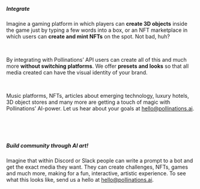 
&nbsp;

##### Integrate

Imagine a gaming platform in which players can **create 3D objects** inside the game just by typing a few words into a box, or an NFT marketplace in which users can **create and mint NFTs** on the spot. Not bad, huh?

&nbsp;

By integrating with Pollinations’ API users can create all of this and much more **without switching platforms**. We offer **presets and looks** so that all media created can have the visual identity of your brand.

&nbsp;

Music platforms, NFTs, articles about emerging technology, luxury hotels, 3D object stores and many more are getting a touch of magic with Pollinations’ AI-power. Let us hear about your goals at hello@pollinations.ai.

&nbsp;

&nbsp;

##### Build community through AI art!

Imagine that within Discord or Slack people can write a prompt to a bot and get the exact media they want. They can create challenges, NFTs, games and much more, making for a fun, interactive, artistic experience. To see what this looks like, send us a hello at hello@pollinations.ai.

&nbsp;

 
